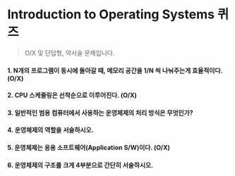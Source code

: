 # Introduction to Operating Systems 퀴즈

> O/X 및 단답형, 약서술 문제입니다.

#### 1. N개의 프로그램이 동시에 돌아갈 때, 메모리 공간을 1/N 씩 나눠주는게 효율적이다. (O/X)

#### 2. CPU 스케줄링은 선착순으로 이루어진다. (O/X)

#### 3. 일반적인 범용 컴퓨터에서 사용하는 운영체제의 처리 방식은 무엇인가?

#### 4. 운영체제의 역할을 서술하시오.

#### 5. 운영체제는 응용 소프트웨어(Application S/W)이다. (O/X)

#### 6. 운영체제의 구조를 크게 4부분으로 간단히 서술하시오.







